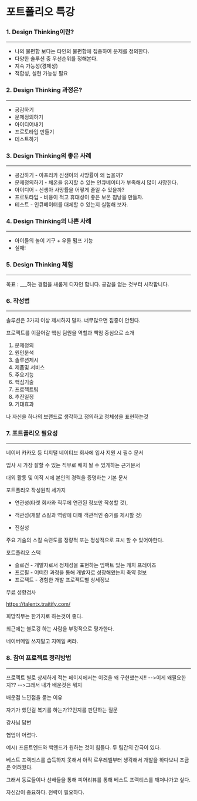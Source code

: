 # 포트폴리오 특강



### 1. Design Thinking이란?

---

- 나의 불편함 보다는 타인의 불편함에 집중하여 문제를 정의한다.
- 다양한 솔루션  중 우선순위를 정해본다.
- 지속 가능성(경제성)
- 적합성, 실현 가능성 필요



### 2. Design Thinking 과정은?

---

- 공감하기
- 문제정의하기
- 아이디어내기
- 프로토타입 만들기
- 테스트하기



### 3. Design Thinking의 좋은 사례

---

- 공감하기 - 아프리카 신생아의 사망률이 왜 높을까?
- 문제정의하기 - 체온을 유지할 수 있는 인큐베이터가 부족해서 많이 사망한다.
- 아이디어 - 신생아 사망률을 어떻게 줄일 수 있을까?
- 프로토타입 - 비용이 적고 휴대성이 좋은 보온 침낭을 만들자.
- 테스트 - 인큐베이터를 대체할 수 있는지 실험해 보자.



### 4. Design Thinking의 나쁜 사례

---

- 아이들의 놀이 기구 + 우물 펌프 기능
- 실패!



### 5. Design Thinking 체험

---

목표 : ___하는 경험을 새롭게 디자인 합니다. 공감을 얻는 것부터 시작합니다.





### 6. 작성법

---

솔루션은 3가지 이상 제시하지 말자. 너무많으면 집중이 안된다.

프로젝트를 이끌어갈 핵심 팀원을 역할과 책임 중심으로 소개



1. 문제정의
2. 원인분석
3. 솔루션제시
4. 제품및 서비스
5. 주요기능
6. 핵심기술
7. 프로젝트팀
8. 추진일정
9. 기대효과



나 자신을 하나의 브랜드로 생각하고 정의하고 정체성을 표현하는것 



### 7. 포트폴리오 필요성

---

네이버 카카오 등 디지털 네이티브 회사에 입사 지원 시 필수 문서

입사 시 가장 잘할 수 있는 직무로 배치 될 수 있게하는 근거문서

대외 활동 및 이직 시에 본인의 경력을 증명하는 기본 문서



포트폴리오 작성원칙 세가지

- 연관성(타겟 회사와 직무에 연관된 정보만 작성할 것), 

- 객관성(개발 스킬과 역량에 대해 객관적인 증거를 제시할 것) 

- 진실성 



주요 기술의 스킬 숙련도를 정량적 또는 정성적으로 표시 할 수 있어야한다.



포트폴리오 스택

- 슬로건 - 개발자로서 정체성을 표현하는 임팩트 있는 캐치 프레이즈
- 프로필 - 어떠한 과정을 통해 개발자로 성장해왔는지 축약 정보
- 프로젝트 - 경험한 개발 프로젝트별 상세정보



무료 성향검사

https://talentx.traitify.com/



희망직무는 한가지로 하는것이 좋다.

최근에는 블로깅 하는 사람을 부정적으로 평가한다.

네이버메일 쓰지말고 지메일 써라.



### 8. 참여 프로젝트 정리방법

---

프로젝트 별로 상세하게 적는 페이지에서는 이것을 왜 구현했는지!! -->이게 왜필요한지?? -->그래서 내가 배운것은 뭐지





배운점 느낀점을 묻는 이유

자기가 했던걸 복기를 하는가??인지를 판단하는 질문

강사님 답변

협업이 어렵다.

예시) 프론트엔드와 백엔드가 원하는 것이 힘들다. 두 팀간의 간극이 있다.

베스트 프랙티스를 습득하지 못해서 아직 로우레벨부터 생각해서 개발을 하다보니 조금은 어려웠다.

그래서 동료들이나 선배들을 통해 피어리뷰를 통해 베스트 프랙티스를 깨쳐나가고 싶다.

자신감이 중요하다. 전략이 필요하다.











